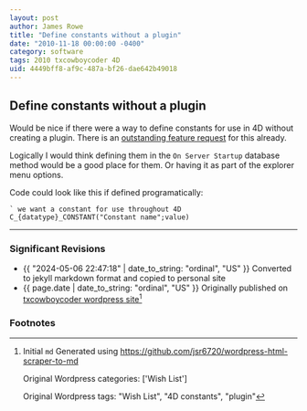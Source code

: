 ```yaml
---
layout: post
author: James Rowe
title: "Define constants without a plugin"
date: "2010-11-18 00:00:00 -0400"
category: software
tags: 2010 txcowboycoder 4D
uid: 4449bff8-af9c-487a-bf26-dae642b49018
---
```


## Define constants without a plugin

Would be nice if there were a way to define constants for use in 4D without creating a plugin. There is an [outstanding feature request](http://forums.4d.fr/Post//1470873/1/4687683) for this already. 

Logically I would think defining them in the `On Server Startup` database method would be a good place for them. Or having it as part of the explorer menu options.

Code could look like this if defined programatically:


```
` we want a constant for use throughout 4D
C_{datatype}_CONSTANT("Constant name";value)

```

---

### Significant Revisions

- {{ "2024-05-06 22:47:18" | date_to_string: "ordinal", "US" }} Converted to jekyll markdown format and copied to personal site
- {{ page.date | date_to_string: "ordinal", "US" }} Originally published on [txcowboycoder wordpress site](https://txcowboycoder.wordpress.com/2010/11/18/define-constants-without-a-plugin/)[^draft]

### Footnotes

[^draft]: Initial `md` Generated using <https://github.com/jsr6720/wordpress-html-scraper-to-md>

    Original Wordpress categories: ['Wish List']

    Original Wordpress tags: "Wish List", "4D constants", "plugin"